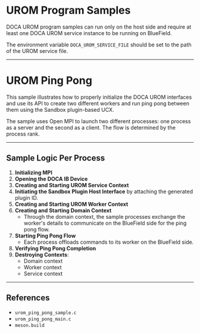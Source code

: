# UROM Program Samples

DOCA UROM program samples can run only on the host side and require at least one DOCA UROM service instance to be running on BlueField.

The environment variable `DOCA_UROM_SERVICE_FILE` should be set to the path of the UROM service file.

---

# UROM Ping Pong

This sample illustrates how to properly initialize the DOCA UROM interfaces and use its API to create two different workers and run ping pong between them using the Sandbox plugin-based UCX.

The sample uses Open MPI to launch two different processes: one process as a server and the second as a client. The flow is determined by the process rank.

---

## Sample Logic Per Process

1. **Initializing MPI**
2. **Opening the DOCA IB Device**
3. **Creating and Starting UROM Service Context**
4. **Initiating the Sandbox Plugin Host Interface** by attaching the generated plugin ID.
5. **Creating and Starting UROM Worker Context**
6. **Creating and Starting Domain Context**
   - Through the domain context, the sample processes exchange the worker's details to communicate on the BlueField side for the ping pong flow.
7. **Starting Ping Pong Flow**
   - Each process offloads commands to its worker on the BlueField side.
8. **Verifying Ping Pong Completion**
9. **Destroying Contexts**:
   - Domain context
   - Worker context
   - Service context

---

## References

- `urom_ping_pong_sample.c`
- `urom_ping_pong_main.c`
- `meson.build`